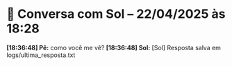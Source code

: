 # 🧠 Conversa com Sol – 22/04/2025 às 18:28

**[18:36:48] Pê:** como você me vê?
**[18:36:48] Sol:** [Sol] Resposta salva em logs/ultima_resposta.txt

